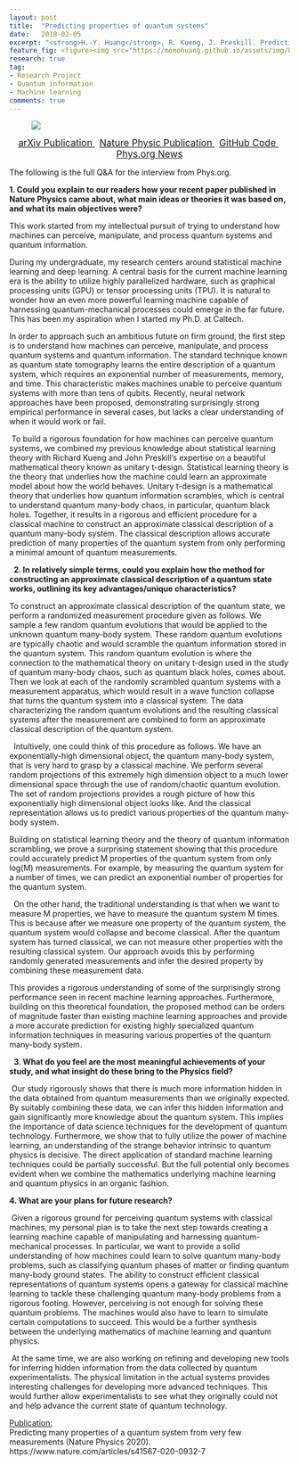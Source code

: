 ```yaml
---
layout: post
title:  "Predicting properties of quantum systems"
date:   2018-02-05
excerpt: "<strong>H.-Y. Huang</strong>, R. Kueng, J. Preskill. Predicting many properties of a quantum system from very few measurements (Nature Physics 2020)."
feature_fig: <figure><img src="https://momohuang.github.io/assets/img/PredictQuantum/shadow.png"></figure>
research: true
tag:
- Research Project
- Quantum information
- Machine learning
comments: true
---
```


<figure>
	<img src="{{site.url}}/assets/img/PredictQuantum/shadow.png">
</figure>

<center>
	<a href="https://arxiv.org/abs/2002.08953" target="_blank" class="btn">
		<span style="font-size: 120%;">
		arXiv Publication
		</span>
	</a>
	&nbsp;
	<a href="https://www.nature.com/articles/s41567-020-0932-7" target="_blank" class="btn">
		<span style="font-size: 120%;">
		Nature Physic Publication
		</span>
	</a>
	&nbsp;
	<a href="https://github.com/momohuang/predicting-quantum-properties" target="_blank" class="btn">
		<span style="font-size: 120%;">
		GitHub Code
		</span>
	</a>
	&nbsp;
	<a href="https://phys.org/news/2020-07-method-properties-complex-quantum.html" target="_blank" class="btn">
		<span style="font-size: 120%;">
		Phys.org News
		</span>
	</a>
</center>

<p>The following is the full Q&A for the interview from Phys.org.</p>

<p><strong>1. Could you explain to our readers how your recent paper published in Nature Physics came about, what main ideas or theories it was based on, and what its main objectives were?</strong></p>

This work started from my intellectual pursuit of trying to understand how machines can perceive, manipulate, and process quantum systems and quantum information.

<p>During my undergraduate, my research centers around statistical machine learning and deep learning. A central basis for the current machine learning era is the ability to utilize highly parallelized hardware, such as graphical processing units (GPU) or tensor processing units (TPU). It is natural to wonder how an even more powerful learning machine capable of harnessing quantum-mechanical processes could emerge in the far future. This has been my aspiration when I started my Ph.D. at Caltech. </p>

In order to approach such an ambitious future on firm ground, the first step is to understand how machines can perceive, manipulate, and process quantum systems and quantum information. The standard technique known as quantum state tomography learns the entire description of a quantum system, which requires an exponential number of measurements, memory, and time. This characteristic makes machines unable to perceive quantum systems with more than tens of qubits. Recently, neural network approaches have been proposed, demonstrating surprisingly strong empirical performance in several cases, but lacks a clear understanding of when it would work or fail.

<p> To build a rigorous foundation for how machines can perceive quantum systems, we combined my previous knowledge about statistical learning theory with Richard Kueng and John Preskill’s expertise on a beautiful mathematical theory known as unitary t-design. Statistical learning theory is the theory that underlies how the machine could learn an approximate model about how the world behaves. Unitary t-design is a mathematical theory that underlies how quantum information scrambles, which is central to understand quantum many-body chaos, in particular, quantum black holes. Together, it results in a rigorous and efficient procedure for a classical machine to construct an approximate classical description of a quantum many-body system. The classical description allows accurate prediction of many properties of the quantum system from only performing a minimal amount of quantum measurements.</p>
 
<strong>2. In relatively simple terms, could you explain how the method for constructing an approximate classical description of a quantum state works, outlining its key advantages/unique characteristics? </strong>
 
<p>To construct an approximate classical description of the quantum state, we perform a randomized measurement procedure given as follows. We sample a few random quantum evolutions that would be applied to the unknown quantum many-body system. These random quantum evolutions are typically chaotic and would scramble the quantum information stored in the quantum system. This random quantum evolution is where the connection to the mathematical theory on unitary t-design used in the study of quantum many-body chaos, such as quantum black holes, comes about. Then we look at each of the randomly scrambled quantum systems with a measurement apparatus, which would result in a wave function collapse that turns the quantum system into a classical system. The data characterizing the random quantum evolutions and the resulting classical systems after the measurement are combined to form an approximate classical description of the quantum system.</p>
 
Intuitively, one could think of this procedure as follows. We have an exponentially-high dimensional object, the quantum many-body system, that is very hard to grasp by a classical machine. We perform several random projections of this extremely high dimension object to a much lower dimensional space through the use of random/chaotic quantum evolution. The set of random projections provides a rough picture of how this exponentially high dimensional object looks like. And the classical representation allows us to predict various properties of the quantum many-body system.
 
<p>Building on statistical learning theory and the theory of quantum information scrambling, we prove a surprising statement showing that this procedure could accurately predict M properties of the quantum system from only log(M) measurements. For example, by measuring the quantum system for a number of times, we can predict an exponential number of properties for the quantum system. </p>
 
On the other hand, the traditional understanding is that when we want to measure M properties, we have to measure the quantum system M times. This is because after we measure one property of the quantum system, the quantum system would collapse and become classical. After the quantum system has turned classical, we can not measure other properties with the resulting classical system. Our approach avoids this by performing randomly generated measurements and infer the desired property by combining these measurement data.
 
<p>This provides a rigorous understanding of some of the surprisingly strong performance seen in recent machine learning approaches. Furthermore, building on this theoretical foundation, the proposed method can be orders of magnitude faster than existing machine learning approaches and provide a more accurate prediction for existing highly specialized quantum information techniques in measuring various properties of the quantum many-body system.</p>
 
<strong>3. What do you feel are the most meaningful achievements of your study, and what insight do these bring to the Physics field? </strong>

<p> Our study rigorously shows that there is much more information hidden in the data obtained from quantum measurements than we originally expected. By suitably combining these data, we can infer this hidden information and gain significantly more knowledge about the quantum system. This implies the importance of data science techniques for the development of quantum technology. Furthermore, we show that to fully utilize the power of machine learning, an understanding of the strange behavior intrinsic to quantum physics is decisive. The direct application of standard machine learning techniques could be partially successful. But the full potential only becomes evident when we combine the mathematics underlying machine learning and quantum physics in an organic fashion.</p>

<strong>4. What are your plans for future research? </strong>

<p> Given a rigorous ground for perceiving quantum systems with classical machines, my personal plan is to take the next step towards creating a learning machine capable of manipulating and harnessing quantum-mechanical processes. In particular, we want to provide a solid understanding of how machines could learn to solve quantum many-body problems, such as classifying quantum phases of matter or finding quantum many-body ground states. The ability to construct efficient classical representations of quantum systems opens a gateway for classical machine learning to tackle these challenging quantum many-body problems from a rigorous footing. However, perceiving is not enough for solving these quantum problems. The machines would also have to learn to simulate certain computations to succeed. This would be a further synthesis between the underlying mathematics of machine learning and quantum physics.</p>
 At the same time, we are also working on refining and developing new tools for inferring hidden information from the data collected by quantum experimentalists. The physical limitation in the actual systems provides interesting challenges for developing more advanced techniques. This would further allow experimentalists to see what they originally could not and help advance the current state of quantum technology.

<p><u>Publication:</u><br>Predicting many properties of a quantum system from very few measurements (Nature Physics 2020).<br>https://www.nature.com/articles/s41567-020-0932-7</p>
